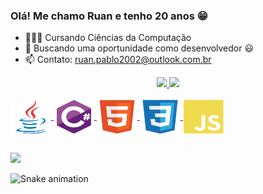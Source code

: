 ### Olá! Me chamo Ruan e tenho 20 anos 😁


- 👩🏿‍💻 Cursando Ciências da Computação
- 🔭 Buscando uma oportunidade como desenvolvedor 😃
- 📫 Contato: ruan.pablo2002@outlook.com.br

<div align="center">
  <a href="https://github.com/RuanPablo1">
  <img width="48%" src="https://github-readme-stats.vercel.app/api?username=RuanPablo1&show_icons=true&theme=dark&include_all_commits=true&count_private=true"/>
  <img width="51%" src="https://github-readme-stats.vercel.app/api/top-langs/?username=RuanPablo1&layout=compact&langs_count=7&theme=dark"/>
</div>
<div style="display: inline_block"><br>
 
 <img align="center" alt="Ruan-Java" height="55" width="65" src="https://raw.githubusercontent.com/devicons/devicon/master/icons/java/java-original.svg">
 <img align="center" alt="Ruan-Csharp" height="55" width="65" src="https://raw.githubusercontent.com/devicons/devicon/master/icons/csharp/csharp-original.svg">
  <img align="center" alt="Ruan-HTML" height="55" width="65" src="https://raw.githubusercontent.com/devicons/devicon/master/icons/html5/html5-original.svg">
  <img align="center" alt="Ruan-CSS" height="55" width="65" src="https://raw.githubusercontent.com/devicons/devicon/master/icons/css3/css3-original.svg">
  <img align="center" alt="Ruan-Js" height="55" width="65" src="https://raw.githubusercontent.com/devicons/devicon/master/icons/javascript/javascript-plain.svg">
 
</div>
  
  ##
 
<div> 
  
  <a href="https://www.linkedin.com/in/ruan-pablo-44677a193/" target="_blank"><img src="https://img.shields.io/badge/-LinkedIn-%230077B5?style=for-the-badge&logo=linkedin&logoColor=white" target="_blank"></a> 
  
  ![Snake animation](https://github.com/RuanPablo1/RuanPablo1/blob/output/github-contribution-grid-snake.svg)
